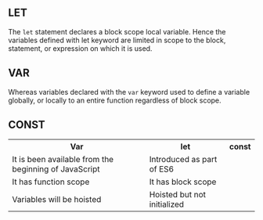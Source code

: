 ## LET 

 The `let` statement declares a block scope local variable.
 Hence the variables defined with let keyword are limited
 in scope to the block, statement, or expression on which
 it is used.
 
 ## VAR
  Whereas variables declared with the `var` 
 keyword used to define a variable globally, or locally
  to an entire function  regardless of block scope.

  ## CONST 
  

 <table>
      <tr>
        <th>Var</th>
        <th>let</th>
        <th>const</th>
      </tr>
      <tr>
        <td>It is been available from the beginning of JavaScript</td>
        <td>Introduced as part of ES6</td>
        <td></td>
      </tr>
      <tr>
        <td>It has function scope</td>
        <td>It has block scope</td>
        <td></td>
      </tr>
      <tr>
        <td>Variables will be hoisted</td>
        <td>Hoisted but not initialized</td>
        <td></td>
      </tr>
    </table>